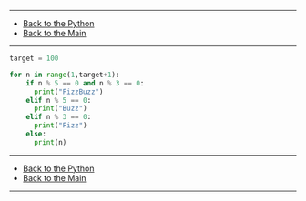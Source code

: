 
---

- [Back to the Python](../python.md)
- [Back to the Main](../../../README.md)

---

```python
target = 100

for n in range(1,target+1):
    if n % 5 == 0 and n % 3 == 0:
      print("FizzBuzz")
    elif n % 5 == 0:
      print("Buzz")
    elif n % 3 == 0:
      print("Fizz")
    else:
      print(n)
```

---

- [Back to the Python](../python.md)
- [Back to the Main](../../../README.md)

---